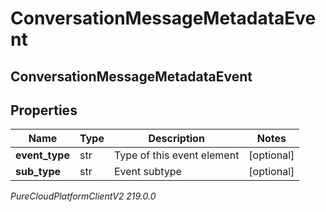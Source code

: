 # ConversationMessageMetadataEvent

## ConversationMessageMetadataEvent

## Properties

|Name | Type | Description | Notes|
|------------ | ------------- | ------------- | -------------|
| **event_type** | str | Type of this event element | [optional] |
| **sub_type** | str | Event subtype | [optional] |



_PureCloudPlatformClientV2 219.0.0_
